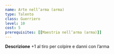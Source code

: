 ```yaml
---
name: Arte nell’arma (arma)
type: Talento
class: Guerriero
level: 10
cost: 5
prerequisites: [[Maestria nell’arma (arma)]]
---
```


**Descrizione**
+1 al tiro per colpire e danni con l’arma